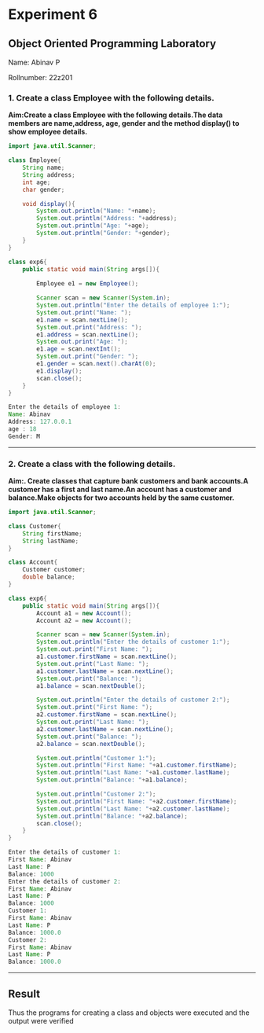 # Experiment 6
## Object Oriented Programming Laboratory
Name: Abinav P

Rollnumber: 22z201


### 1. Create a class Employee with the following details.
**Aim:Create a class Employee with the following details.The data members are name,address, age, gender and the method display() to show employee details.**

```java
import java.util.Scanner;

class Employee{
    String name;
    String address;
    int age;
    char gender;

    void display(){
        System.out.println("Name: "+name);
        System.out.println("Address: "+address);
        System.out.println("Age: "+age);
        System.out.println("Gender: "+gender);
    }
}

class exp6{
    public static void main(String args[]){
        
        Employee e1 = new Employee();

        Scanner scan = new Scanner(System.in);
        System.out.println("Enter the details of employee 1:");
        System.out.print("Name: ");
        e1.name = scan.nextLine();
        System.out.print("Address: ");
        e1.address = scan.nextLine();
        System.out.print("Age: ");
        e1.age = scan.nextInt();
        System.out.print("Gender: ");
        e1.gender = scan.next().charAt(0);
        e1.display();
        scan.close();
    }
}
```

```java
Enter the details of employee 1:
Name: Abinav
Address: 127.0.0.1
age : 18
Gender: M
```

---

### 2. Create a class with the following details.

**Aim:. Create classes that capture bank customers and bank accounts.A customer has a first and last name.An account has a customer and balance.Make objects for two accounts held by the same customer.**

```java
import java.util.Scanner;

class Customer{
    String firstName;
    String lastName;
}

class Account{
    Customer customer;
    double balance;
}

class exp6{
    public static void main(String args[]){
        Account a1 = new Account();
        Account a2 = new Account();

        Scanner scan = new Scanner(System.in);
        System.out.println("Enter the details of customer 1:");
        System.out.print("First Name: ");
        a1.customer.firstName = scan.nextLine();
        System.out.print("Last Name: ");
        a1.customer.lastName = scan.nextLine();
        System.out.print("Balance: ");
        a1.balance = scan.nextDouble();

        System.out.println("Enter the details of customer 2:");
        System.out.print("First Name: ");
        a2.customer.firstName = scan.nextLine();
        System.out.print("Last Name: ");
        a2.customer.lastName = scan.nextLine();
        System.out.print("Balance: ");
        a2.balance = scan.nextDouble();

        System.out.println("Customer 1:");
        System.out.println("First Name: "+a1.customer.firstName);
        System.out.println("Last Name: "+a1.customer.lastName);
        System.out.println("Balance: "+a1.balance);

        System.out.println("Customer 2:");
        System.out.println("First Name: "+a2.customer.firstName);
        System.out.println("Last Name: "+a2.customer.lastName);
        System.out.println("Balance: "+a2.balance);
        scan.close();
    }
}
```

```java
Enter the details of customer 1:
First Name: Abinav
Last Name: P
Balance: 1000
Enter the details of customer 2:
First Name: Abinav
Last Name: P
Balance: 1000
Customer 1:
First Name: Abinav
Last Name: P
Balance: 1000.0
Customer 2:
First Name: Abinav
Last Name: P
Balance: 1000.0
```

---

## Result

Thus the programs for creating a class and objects were executed and the output were verified